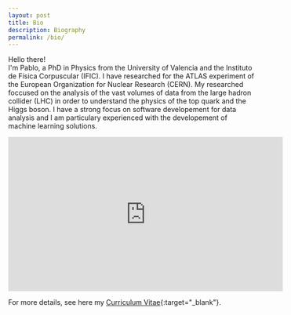 ```yaml
---
layout: post
title: Bio
description: Biography
permalink: /bio/
---
```


Hello there! <br>
I'm Pablo, a PhD in Physics from the University of Valencia and the Instituto de Física Corpuscular (IFIC). 
I have researched for the ATLAS experiment of the European Organization for Nuclear Research (CERN).
My researched foccused on the analysis of the vast volumes of data from the large hadron collider (LHC) in order to understand the physics of the top quark and the Higgs boson. I have a strong focus on software developement for data analysis and I am particulary experienced with the developement of machine learning solutions. 




<iframe width="560" height="315" src="https://youtu.be/9j992iV0GT8" title="YouTube video player" frameborder="0" allow="accelerometer; autoplay; clipboard-write; encrypted-media; gyroscope; picture-in-picture" allowfullscreen></iframe>

For more details, see here my [Curriculum Vitae](bio/CV_ENG_.pdf){:target="_blank"}.

<!--
<img src="/images/Garbi.png" style="max-width:50%"/>
-->
